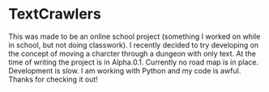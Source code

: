# TextCrawlers
This was made to be an online school project (something I worked on while in school, but not doing classwork).
 I recently decided to try developing on the concept of moving a charcter through a dungeon with only text.
 At the time of writing the project is in Alpha.0.1.
 Currently no road map is in place.
 Development is slow.
 I am working with Python and my code is awful.
 Thanks for checking it out!
